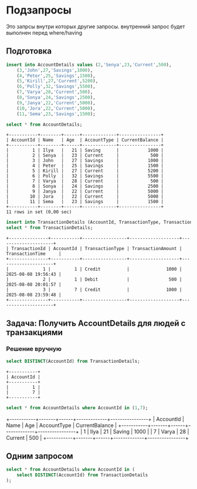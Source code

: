 # Подзапросы
Это запрсы внутри которых другие запросы.
внутренний запрос будет выполнен перед where/having
## Подготовка
```sql
insert into AccountDetails values (2,'Senya',23,'Current',500),
    (3,'John',27,'Savings',1000), 
    (4,'Peter',25,'Savings',1500),
    (5,'Kirill',27,'Current',5200),
    (6,'Polly',32,'Savings',5500),
    (7,'Varya',28,'Current',500),
    (8,'Sonya',24,'Savings',2500),
    (9,'Janya',22,'Current',5000),
    (10,'Jora',22,'Current',5000),
    (11,'Sema',23,'Savings',1500);

select * from AccountDetails;
```

```
+-----------+--------+------+-------------+----------------+
| AccountId | Name   | Age  | AccountType | CurrentBalance |
+-----------+--------+------+-------------+----------------+
|         1 | Ilya   |   21 | Saving      |           1000 |
|         2 | Senya  |   23 | Current     |            500 |
|         3 | John   |   27 | Savings     |           1000 |
|         4 | Peter  |   25 | Savings     |           1500 |
|         5 | Kirill |   27 | Current     |           5200 |
|         6 | Polly  |   32 | Savings     |           5500 |
|         7 | Varya  |   28 | Current     |            500 |
|         8 | Sonya  |   24 | Savings     |           2500 |
|         9 | Janya  |   22 | Current     |           5000 |
|        10 | Jora   |   22 | Current     |           5000 |
|        11 | Sema   |   23 | Savings     |           1500 |
+-----------+--------+------+-------------+----------------+
11 rows in set (0,00 sec)
```
```sql
insert into TransactionDetails (AccountId, TransactionType, TransactionAmount) values (7, 'Credit',1000);
select * from TransactionDetails;
```
```
+---------------+-----------+-----------------+-------------------+---------------------+
| TransactionId | AccountId | TransactionType | TransactionAmount | TransactionTime     |
+---------------+-----------+-----------------+-------------------+---------------------+
|             1 |         1 | Credit          |              1000 | 2025-08-08 19:56:43 |
|             2 |         1 | Debit           |               500 | 2025-08-08 20:01:57 |
|             3 |         7 | Credit          |              1000 | 2025-08-08 23:59:48 |
+---------------+-----------+-----------------+-------------------+---------------------+
```
## Задача: Получить AccountDetails для людей с транзакциями
### Решение вручную

```sql
select DISTINCT(AccountId) from TransactionDetails; 
```
```
+-----------+
| AccountId |
+-----------+
|         1 |
|         7 |
+-----------+
```

```sql
select * from AccountDetails where AccountId in (1,7);
```
+-----------+-------+------+-------------+----------------+
| AccountId | Name  | Age  | AccountType | CurrentBalance |
+-----------+-------+------+-------------+----------------+
|         1 | Ilya  |   21 | Saving      |           1000 |
|         7 | Varya |   28 | Current     |            500 |
+-----------+-------+------+-------------+----------------+

## Одним запросом
```sql
select * from AccountDetails where AccountId in (
    select DISTINCT(AccountId) from TransactionDetails
);
```
